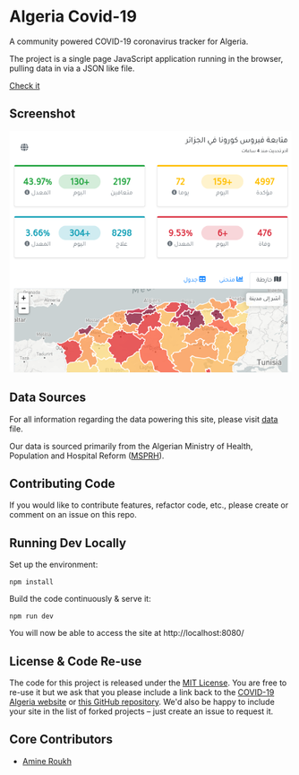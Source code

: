# Algeria Covid-19

A community powered COVID-19 coronavirus tracker for Algeria.

The project is a single page JavaScript application running in the browser, pulling data in via a JSON like file.

[Check it](https://corona-dz.live)

## Screenshot

![Screenshot](static/img/screenshot.png)

## Data Sources

For all information regarding the data powering this site, please visit [data](https://github.com/Amine27/covid-19-dz/blob/master/src/data.js) file.

Our data is sourced primarily from the Algerian Ministry of Health, Population and Hospital Reform ([MSPRH](http://covid19.sante.gov.dz/)).

## Contributing Code

If you would like to contribute features, refactor code, etc., please create or comment on an issue on this repo.

## Running Dev Locally

Set up the environment:

```
npm install
```

Build the code continuously & serve it:

```
npm run dev
```

You will now be able to access the site at http://localhost:8080/

## License & Code Re-use

The code for this project is released under the [MIT License](LICENSE). You are free to re-use it but we ask that you please include a link back to the [COVID-19 Algeria website](https://corona-dz.live) or [this GitHub repository](https://github.com/Amine27/covid-19-dz). We'd also be happy to include your site in the list of forked projects – just create an issue to request it.

## Core Contributors

- [Amine Roukh](https://www.linkedin.com/in/amineroukh/)
